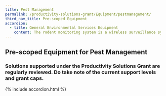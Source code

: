 ```yaml
---
title: Pest Management
permalink: /productivity-solutions-grant/Equipment/pestmanagement/
third_nav_title: Pre-scoped Equipment
accordion:
  - title: General Environmental Services Equipment
    content: The rodent monitoring system is a wireless surveillance system that monitors, analyses and maps rodent activity to provide real time data for pest control operators to conduct targeted pest control measures.<br/><br/><a href='/productivity-solutions-grant/solutionrepo/solution448' target='_blank'>Rodent Monitoring System</a><br/><br/><br/>The termite detector is equipped with a scanner and/or consists of sensor(s) to detect, track and confirm the termite infestation area. The device can capture data during site visits for follow up and review. System includes software application for traceability to generate reports for users.<br/><br/><a href='/productivity-solutions-grant/solutionrepo/solution2016' target='_blank'>Termite Detector</a><br/>
---
```


## Pre-scoped Equipment for Pest Management

### Solutions supported under the Productivity Solutions Grant are regularly reviewed. Do take note of the current support levels and grant caps.

{% include accordion.html %}

